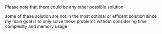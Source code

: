 Please note that there could be any other possible solution

some of these solution are not in the most optimal or efficent solution since my main goal is to only solve these problems without considering time complexity and memory usage
